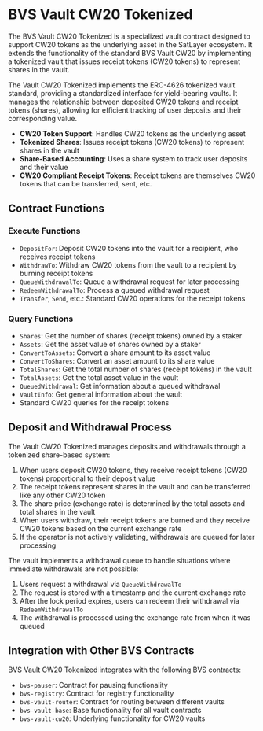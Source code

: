 # BVS Vault CW20 Tokenized

The BVS Vault CW20 Tokenized is a specialized vault contract
designed to support CW20 tokens as the underlying asset in the SatLayer ecosystem.
It extends the functionality of the standard BVS Vault CW20 by implementing a tokenized vault
that issues receipt tokens (CW20 tokens) to represent shares in the vault.

The Vault CW20 Tokenized implements the ERC-4626 tokenized vault standard,
providing a standardized interface for yield-bearing vaults.
It manages the relationship between deposited CW20 tokens and receipt tokens (shares),
allowing for efficient tracking of user deposits and their corresponding value.

- **CW20 Token Support**: Handles CW20 tokens as the underlying asset
- **Tokenized Shares**: Issues receipt tokens (CW20 tokens) to represent shares in the vault
- **Share-Based Accounting**: Uses a share system to track user deposits and their value
- **CW20 Compliant Receipt Tokens**: Receipt tokens are themselves CW20 tokens that can be transferred, sent, etc.

## Contract Functions

### Execute Functions

- `DepositFor`: Deposit CW20 tokens into the vault for a recipient, who receives receipt tokens
- `WithdrawTo`: Withdraw CW20 tokens from the vault to a recipient by burning receipt tokens
- `QueueWithdrawalTo`: Queue a withdrawal request for later processing
- `RedeemWithdrawalTo`: Process a queued withdrawal request
- `Transfer`, `Send`, etc.: Standard CW20 operations for the receipt tokens

### Query Functions

- `Shares`: Get the number of shares (receipt tokens) owned by a staker
- `Assets`: Get the asset value of shares owned by a staker
- `ConvertToAssets`: Convert a share amount to its asset value
- `ConvertToShares`: Convert an asset amount to its share value
- `TotalShares`: Get the total number of shares (receipt tokens) in the vault
- `TotalAssets`: Get the total asset value in the vault
- `QueuedWithdrawal`: Get information about a queued withdrawal
- `VaultInfo`: Get general information about the vault
- Standard CW20 queries for the receipt tokens

## Deposit and Withdrawal Process

The Vault CW20 Tokenized manages deposits and withdrawals through a tokenized share-based system:

1. When users deposit CW20 tokens, they receive receipt tokens (CW20 tokens) proportional to their deposit value
2. The receipt tokens represent shares in the vault and can be transferred like any other CW20 token
3. The share price (exchange rate) is determined by the total assets and total shares in the vault
4. When users withdraw, their receipt tokens are burned and they receive CW20 tokens based on the current exchange rate
5. If the operator is not actively validating, withdrawals are queued for later processing

The vault implements a withdrawal queue to handle situations where immediate withdrawals are not possible:

1. Users request a withdrawal via `QueueWithdrawalTo`
2. The request is stored with a timestamp and the current exchange rate
3. After the lock period expires, users can redeem their withdrawal via `RedeemWithdrawalTo`
4. The withdrawal is processed using the exchange rate from when it was queued

## Integration with Other BVS Contracts

BVS Vault CW20 Tokenized integrates with the following BVS contracts:

- `bvs-pauser`: Contract for pausing functionality
- `bvs-registry`: Contract for registry functionality
- `bvs-vault-router`: Contract for routing between different vaults
- `bvs-vault-base`: Base functionality for all vault contracts
- `bvs-vault-cw20`: Underlying functionality for CW20 vaults
